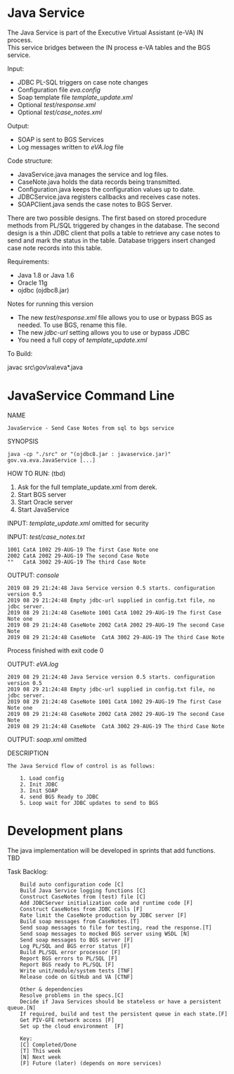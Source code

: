 Java Service
========

The Java Service is part of the Executive Virtual Assistant (e-VA) IN process.  
This service bridges between the IN process e-VA tables and the BGS service. 

    
Input:
- JDBC PL-SQL triggers on case note changes 
- Configuration file _eva.config_ 
- Soap template file _template_update.xml_
- Optional _test/response.xml_
- Optional _test/case_notes.xml_
      
Output:
- SOAP is sent to BGS Services
- Log messages written to _eVA.log_ file

Code structure:
- JavaService.java manages the service and log files.
- CaseNote.java holds the data records being transmitted.
- Configuration.java keeps the configuration values up to date.
- JDBCService.java registers callbacks and receives case notes.
- SOAPClient.java sends the case notes to BGS Server.

There are two possible designs. The first based on stored procedure methods from PL/SQL triggered by changes in the database. 
The second design is a thin JDBC client that polls a table to retrieve any case notes to send 
and mark the status in the table.
Database triggers insert changed case note records into this table.

Requirements:
- Java 1.8 or Java 1.6 
- Oracle 11g 
- ojdbc (ojdbc8.jar)

Notes for running this version 
- The new _test/response.xml_ file allows you to use or bypass BGS as needed.  To use BGS, rename this file.
- The new _jdbc-url_ setting allows you to use or bypass JDBC
- You need a full copy of _template_update.xml_ 

To Build:

   javac src\gov\va\eva\*.java 


JavaService Command Line
======================

NAME

    JavaService - Send Case Notes from sql to bgs service

SYNOPSIS

    java -cp "./src" or "(ojdbc8.jar : javaservice.jar)" gov.va.eva.JavaService [...] 


HOW TO RUN: (tbd)
1. Ask for the full template_update.xml from derek.
1. Start BGS server
1. Start Oracle server
1. Start JavaService 

INPUT: _template_update.xml_ omitted for security

INPUT: _test/case_notes.txt_

    1001 CatA 1002 29-AUG-19 The first Case Note one
    2002 CatA 2002 29-AUG-19 The second Case Note
    ""   CatA 3002 29-AUG-19 The third Case Note    

OUTPUT: _console_

    2019 08 29 21:24:48 Java Service version 0.5 starts. configuration version 0.5
    2019 08 29 21:24:48 Empty jdbc-url supplied in config.txt file, no jdbc server.
    2019 08 29 21:24:48 CaseNote 1001 CatA 1002 29-AUG-19 The first Case Note one 
    2019 08 29 21:24:48 CaseNote 2002 CatA 2002 29-AUG-19 The second Case Note 
    2019 08 29 21:24:48 CaseNote  CatA 3002 29-AUG-19 The third Case Note 

Process finished with exit code 0
    
OUTPUT: _eVA.log_

    2019 08 29 21:24:48 Java Service version 0.5 starts. configuration version 0.5
    2019 08 29 21:24:48 Empty jdbc-url supplied in config.txt file, no jdbc server.
    2019 08 29 21:24:48 CaseNote 1001 CatA 1002 29-AUG-19 The first Case Note one 
    2019 08 29 21:24:48 CaseNote 2002 CatA 2002 29-AUG-19 The second Case Note 
    2019 08 29 21:24:48 CaseNote  CatA 3002 29-AUG-19 The third Case Note 

OUTPUT: _soap.xml_ omitted 

DESCRIPTION

    The Java Servicd flow of control is as follows:

        1. Load config
        2. Init JDBC
        3. Init SOAP
        4. send BGS Ready to JDBC
        5. Loop wait for JDBC updates to send to BGS

    

Development plans
=================
The java implementation will be developed in sprints that add functions.
TBD

Task Backlog:

        Build auto configuration code [C]
        Build Java Service logging functions [C]
        Construct CaseNotes from (test) file [C]
        Add JDBCServer initialization code and runtime code [F]
        Construct CaseNotes from JDBC calls [F]
        Rate limit the CaseNote production by JDBC server [F]
        Build soap messages from CaseNotes.[T]
        Send soap messages to file for testing, read the response.[T]
        Send soap messages to mocked BGS server using WSDL [N]
        Send soap messages to BGS server [F]
        Log PL/SQL and BGS error status [F]
        Build PL/SQL error processor [F]
        Report BGS errors to PL/SQL [F]
        Report BGS ready to PL/SQL [F]
        Write unit/module/system tests [TNF]
        Release code on GitHub and VA [CTNF]
        
        Other & dependencies
        Resolve problems in the specs.[C]
        Decide if Java Services should be stateless or have a persistent queue.[N]
        If required, build and test the persistent queue in each state.[F]
        Get PIV-GFE network access [F]
        Set up the cloud environment  [F]
        
        Key:
        [C] Completed/Done
        [T] This week
        [N] Next week
        [F] Future (later) (depends on more services)